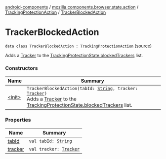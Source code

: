 [android-components](../../../index.md) / [mozilla.components.browser.state.action](../../index.md) / [TrackingProtectionAction](../index.md) / [TrackerBlockedAction](./index.md)

# TrackerBlockedAction

`data class TrackerBlockedAction : `[`TrackingProtectionAction`](../index.md) [(source)](https://github.com/mozilla-mobile/android-components/blob/master/components/browser/state/src/main/java/mozilla/components/browser/state/action/BrowserAction.kt#L329)

Adds a [Tracker](../../../mozilla.components.concept.engine.content.blocking/-tracker/index.md) to the [TrackingProtectionState.blockedTrackers](../../../mozilla.components.browser.state.state/-tracking-protection-state/blocked-trackers.md) list.

### Constructors

| Name | Summary |
|---|---|
| [&lt;init&gt;](-init-.md) | `TrackerBlockedAction(tabId: `[`String`](https://kotlinlang.org/api/latest/jvm/stdlib/kotlin/-string/index.html)`, tracker: `[`Tracker`](../../../mozilla.components.concept.engine.content.blocking/-tracker/index.md)`)`<br>Adds a [Tracker](../../../mozilla.components.concept.engine.content.blocking/-tracker/index.md) to the [TrackingProtectionState.blockedTrackers](../../../mozilla.components.browser.state.state/-tracking-protection-state/blocked-trackers.md) list. |

### Properties

| Name | Summary |
|---|---|
| [tabId](tab-id.md) | `val tabId: `[`String`](https://kotlinlang.org/api/latest/jvm/stdlib/kotlin/-string/index.html) |
| [tracker](tracker.md) | `val tracker: `[`Tracker`](../../../mozilla.components.concept.engine.content.blocking/-tracker/index.md) |
